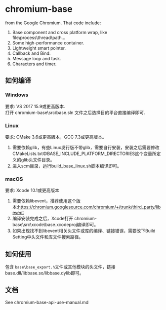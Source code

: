 # chromium-base

from the Google Chromium. That code include:
1. Base component and cross platform wrap, like file\process\thread\path...
2. Some high-performance container.
3. Lightweight smart pointer.
4. Callback and Bind.
5. Message loop and task.
6. Characters and timer.

## 如何编译
### Windows
要求: VS 2017 15.9或更高版本.  
打开 chromium-base\src\base.sln 文件之后选择目的平台直接编译即可.
### Linux
要求: CMake 3.6或更高版本，GCC 7.3或更高版本。  
1. 需要依赖glib，有些Linux发行版不带glib，需要自行安装，安装之后需要修改CMakeLists.txt中BASE\_INCLUDE\_PLATFORM\_DIRECTORIES这个变量所定义的glib头文件目录。
2. 进入scm目录，运行build\_base\_linux.sh脚本编译即可。
### macOS
要求: Xcode 10.1或更高版本  
1. 需要依赖libevent，推荐使用这个版本:https://chromium.googlesource.com/chromium/+/trunk/third_party/libevent  
2. 编译安装完成之后，Xcode打开 chromium-base\src\xcode\base.xcodeproj编译即可。  
3. 如果出现找不到libevent相关头文件或库的编译、链接错误，需要改下Build Setting中头文件和库文件搜索路径。  

## 如何使用
包含 ```base\base_export.h```文件或其他模块的头文件，链接base.dll/libbase.so/libbase.dylib即可。

## 文档
See chromium-base-api-use-manual.md